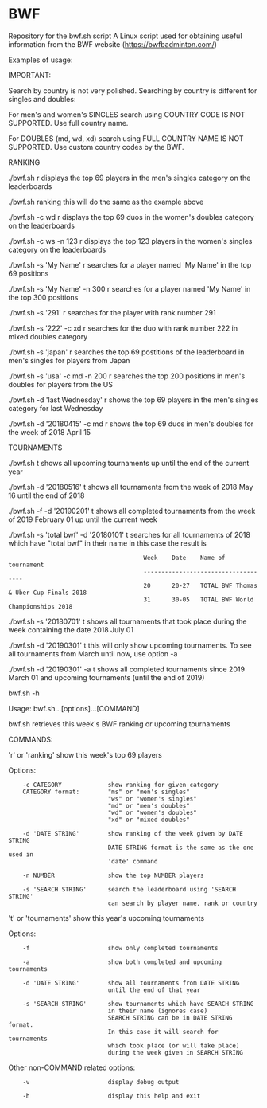 # BWF
Repository for the bwf.sh script
A Linux script used for obtaining useful information from the BWF website (https://bwfbadminton.com/)

Examples of usage:

IMPORTANT:

Search by country is not very polished. Searching by country is different for singles and doubles:

For men's and women's SINGLES search using COUNTRY CODE IS NOT SUPPORTED. Use full country name.

For DOUBLES (md, wd, xd) search using FULL COUNTRY NAME IS NOT SUPPORTED. Use custom country codes by the BWF.

RANKING

./bwf.sh r                        displays the top 69 players in the men's singles category on the leaderboards

./bwf.sh ranking                  this will do the same as the example above

./bwf.sh -c wd r                  displays the top 69 duos in the women's doubles category on the leaderboards

./bwf.sh -c ws -n 123 r           displays the top 123 players in the women's singles category on the leaderboards

./bwf.sh -s 'My Name' r           searches for a player named 'My Name' in the top 69 positions

./bwf.sh -s 'My Name' -n 300 r    searches for a player named 'My Name' in the top 300 positions

./bwf.sh -s '291' r               searches for the player with rank number 291

./bwf.sh -s '222' -c xd r         searches for the duo with rank number 222 in mixed doubles category

./bwf.sh -s 'japan' r             searches the top 69 postitions of the leaderboard in men's singles for players from Japan

./bwf.sh -s 'usa' -c md -n 200 r  searches the top 200 positions in men's doubles for players from the US

./bwf.sh -d 'last Wednesday' r    shows the top 69 players in the men's singles category for last Wednesday

./bwf.sh -d '20180415' -c md r    shows the top 69 duos in men's doubles for the week of 2018 April 15

TOURNAMENTS

./bwf.sh t                        shows all upcoming tournaments up until the end of the current year
       
./bwf.sh -d '20180516' t          shows all tournaments from the week of 2018 May 16 until the end of 2018

./bwf.sh -f -d '20190201' t       shows all completed tournaments from the week of 2019 February 01 up until the current week

./bwf.sh -s 'total bwf' -d '20180101' t   searches for all tournaments of 2018 which have "total bwf" in their name
                                          in this case the result is
                                          
                                          Week    Date    Name of tournament
                                          ------------------------------------
                                          20      20-27   TOTAL BWF Thomas & Uber Cup Finals 2018
                                          31      30-05   TOTAL BWF World Championships 2018

./bwf.sh -s '20180701' t           shows all tournaments that took place during the week containing the date 2018 July 01

./bwf.sh -d '20190301' t           this will only show upcoming tournaments. To see all tournaments from March until now, use option -a

./bwf.sh -d '20190301' -a t        shows all completed tournaments since 2019 March 01 and upcoming tournaments (until the end of 2019)


bwf.sh -h


Usage: bwf.sh...[options]...[COMMAND]

bwf.sh retrieves this week's BWF ranking or upcoming tournaments

COMMANDS:

'r' or 'ranking'        show this week's top 69 players

Options:

        -c CATEGORY             show ranking for given category
        CATEGORY format:        "ms" or "men's singles"
                                "ws" or "women's singles"
                                "md" or "men's doubles"
                                "wd" or "women's doubles"
                                "xd" or "mixed doubles"

        -d 'DATE STRING'        show ranking of the week given by DATE STRING
                                DATE STRING format is the same as the one used in
                                'date' command

        -n NUMBER               show the top NUMBER players

        -s 'SEARCH STRING'      search the leaderboard using 'SEARCH STRING'
                                can search by player name, rank or country

't' or 'tournaments'    show this year's upcoming tournaments

Options:

        -f                      show only completed tournaments

        -a                      show both completed and upcoming tournaments

        -d 'DATE STRING'        show all tournaments from DATE STRING
                                until the end of that year

        -s 'SEARCH STRING'      show tournaments which have SEARCH STRING
                                in their name (ignores case)
                                SEARCH STRING can be in DATE STRING format.
                                In this case it will search for tournaments
                                which took place (or will take place)
                                during the week given in SEARCH STRING
Other non-COMMAND related options:

        -v                      display debug output

        -h                      display this help and exit
